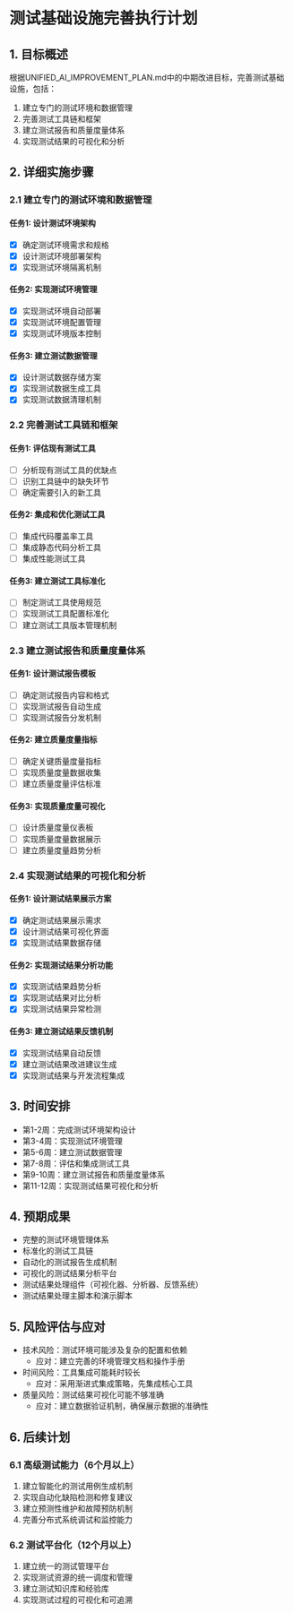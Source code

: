 # 测试基础设施完善执行计划

## 1. 目标概述
根据UNIFIED_AI_IMPROVEMENT_PLAN.md中的中期改进目标，完善测试基础设施，包括：
1. 建立专门的测试环境和数据管理
2. 完善测试工具链和框架
3. 建立测试报告和质量度量体系
4. 实现测试结果的可视化和分析

## 2. 详细实施步骤

### 2.1 建立专门的测试环境和数据管理
#### 任务1: 设计测试环境架构
- [x] 确定测试环境需求和规格
- [x] 设计测试环境部署架构
- [x] 实现测试环境隔离机制

#### 任务2: 实现测试环境管理
- [x] 实现测试环境自动部署
- [x] 实现测试环境配置管理
- [x] 实现测试环境版本控制

#### 任务3: 建立测试数据管理
- [x] 设计测试数据存储方案
- [x] 实现测试数据生成工具
- [x] 实现测试数据清理机制

### 2.2 完善测试工具链和框架
#### 任务1: 评估现有测试工具
- [ ] 分析现有测试工具的优缺点
- [ ] 识别工具链中的缺失环节
- [ ] 确定需要引入的新工具

#### 任务2: 集成和优化测试工具
- [ ] 集成代码覆盖率工具
- [ ] 集成静态代码分析工具
- [ ] 集成性能测试工具

#### 任务3: 建立测试工具标准化
- [ ] 制定测试工具使用规范
- [ ] 实现测试工具配置标准化
- [ ] 建立测试工具版本管理机制

### 2.3 建立测试报告和质量度量体系
#### 任务1: 设计测试报告模板
- [ ] 确定测试报告内容和格式
- [ ] 实现测试报告自动生成
- [ ] 实现测试报告分发机制

#### 任务2: 建立质量度量指标
- [ ] 确定关键质量度量指标
- [ ] 实现质量度量数据收集
- [ ] 建立质量度量评估标准

#### 任务3: 实现质量度量可视化
- [ ] 设计质量度量仪表板
- [ ] 实现质量度量数据展示
- [ ] 建立质量度量趋势分析

### 2.4 实现测试结果的可视化和分析
#### 任务1: 设计测试结果展示方案
- [x] 确定测试结果展示需求
- [x] 设计测试结果可视化界面
- [x] 实现测试结果数据存储

#### 任务2: 实现测试结果分析功能
- [x] 实现测试结果趋势分析
- [x] 实现测试结果对比分析
- [x] 实现测试结果异常检测

#### 任务3: 建立测试结果反馈机制
- [x] 实现测试结果自动反馈
- [x] 建立测试结果改进建议生成
- [x] 实现测试结果与开发流程集成

## 3. 时间安排
- 第1-2周：完成测试环境架构设计
- 第3-4周：实现测试环境管理
- 第5-6周：建立测试数据管理
- 第7-8周：评估和集成测试工具
- 第9-10周：建立测试报告和质量度量体系
- 第11-12周：实现测试结果可视化和分析

## 4. 预期成果
- 完整的测试环境管理体系
- 标准化的测试工具链
- 自动化的测试报告生成机制
- 可视化的测试结果分析平台
- 测试结果处理组件（可视化器、分析器、反馈系统）
- 测试结果处理主脚本和演示脚本

## 5. 风险评估与应对
- 技术风险：测试环境可能涉及复杂的配置和依赖
  - 应对：建立完善的环境管理文档和操作手册
- 时间风险：工具集成可能耗时较长
  - 应对：采用渐进式集成策略，先集成核心工具
- 质量风险：测试结果可视化可能不够准确
  - 应对：建立数据验证机制，确保展示数据的准确性

## 6. 后续计划

### 6.1 高级测试能力（6个月以上）
1. 建立智能化的测试用例生成机制
2. 实现自动化缺陷检测和修复建议
3. 建立预测性维护和故障预防机制
4. 完善分布式系统调试和监控能力

### 6.2 测试平台化（12个月以上）
1. 建立统一的测试管理平台
2. 实现测试资源的统一调度和管理
3. 建立测试知识库和经验库
4. 实现测试过程的可视化和可追溯